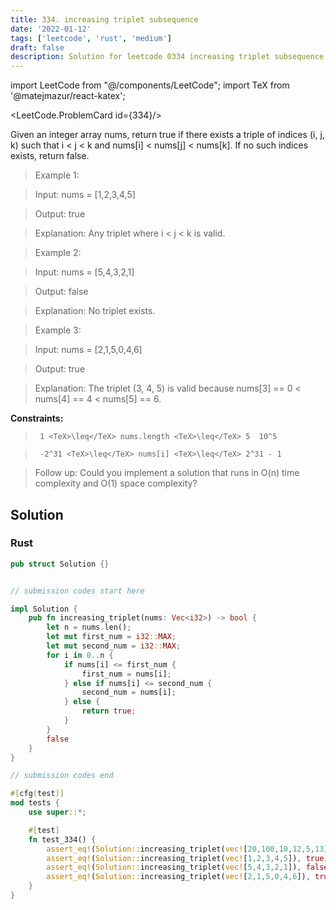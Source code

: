 ```yaml
---
title: 334. increasing triplet subsequence
date: '2022-01-12'
tags: ['leetcode', 'rust', 'medium']
draft: false
description: Solution for leetcode 0334 increasing triplet subsequence
---
```

import LeetCode from "@/components/LeetCode";
import TeX from '@matejmazur/react-katex';

<LeetCode.ProblemCard id={334}/>
 

  Given an integer array nums, return true if there exists a triple of indices (i, j, k) such that i < j < k and nums[i] < nums[j] < nums[k]. If no such indices exists, return false.

   

 >   Example 1:

  

 >   Input: nums <TeX>=</TeX> [1,2,3,4,5]

 >   Output: true

 >   Explanation: Any triplet where i < j < k is valid.

  

 >   Example 2:

  

 >   Input: nums <TeX>=</TeX> [5,4,3,2,1]

 >   Output: false

 >   Explanation: No triplet exists.

  

 >   Example 3:

  

 >   Input: nums <TeX>=</TeX> [2,1,5,0,4,6]

 >   Output: true

 >   Explanation: The triplet (3, 4, 5) is valid because nums[3] <TeX>=</TeX><TeX>=</TeX> 0 < nums[4] <TeX>=</TeX><TeX>=</TeX> 4 < nums[5] <TeX>=</TeX><TeX>=</TeX> 6.

  

   

  **Constraints:**

  

 >   	1 <TeX>\leq</TeX> nums.length <TeX>\leq</TeX> 5  10^5

 >   	-2^31 <TeX>\leq</TeX> nums[i] <TeX>\leq</TeX> 2^31 - 1

  

   

 >   Follow up: Could you implement a solution that runs in O(n) time complexity and O(1) space complexity?


## Solution
### Rust
```rust
pub struct Solution {}


// submission codes start here

impl Solution {
    pub fn increasing_triplet(nums: Vec<i32>) -> bool {
        let n = nums.len();
        let mut first_num = i32::MAX;
        let mut second_num = i32::MAX;
        for i in 0..n {
            if nums[i] <= first_num {
                first_num = nums[i];
            } else if nums[i] <= second_num {
                second_num = nums[i];
            } else {
                return true;
            }
        }
        false
    }
}

// submission codes end

#[cfg(test)]
mod tests {
    use super::*;

    #[test]
    fn test_334() {
        assert_eq!(Solution::increasing_triplet(vec![20,100,10,12,5,13]), true);
        assert_eq!(Solution::increasing_triplet(vec![1,2,3,4,5]), true);
        assert_eq!(Solution::increasing_triplet(vec![5,4,3,2,1]), false);
        assert_eq!(Solution::increasing_triplet(vec![2,1,5,0,4,6]), true);
    }
}

```
